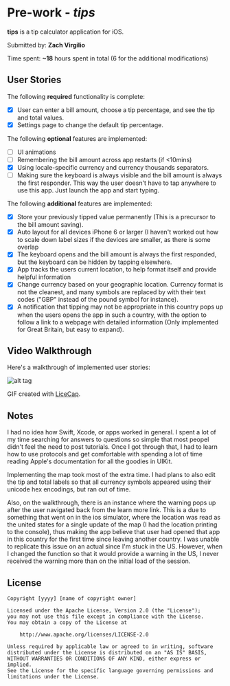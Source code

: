 # Pre-work - *tips*

**tips** is a tip calculator application for iOS.

Submitted by: **Zach Virgilio**

Time spent: **~18** hours spent in total (6 for the additional modifications)

## User Stories

The following **required** functionality is complete:

* [x] User can enter a bill amount, choose a tip percentage, and see the tip and total values.
* [x] Settings page to change the default tip percentage.

The following **optional** features are implemented:
* [ ] UI animations
* [ ] Remembering the bill amount across app restarts (if <10mins) 
* [x] Using locale-specific currency and currency thousands separators.
* [ ] Making sure the keyboard is always visible and the bill amount is always the first responder. This way the user doesn't have to tap anywhere to use this app. Just launch the app and start typing.

The following **additional** features are implemented:

- [x] Store your previously tipped value permanently (This is a precursor to the bill amount saving).
- [x] Auto layout for all devices iPhone 6 or larger (I haven't worked out how to scale down label sizes if the devices are smaller, as there is some overlap
- [x] The keyboard opens and the bill amount is always the first responded, but the keyboard can be hidden by tapping elsewhere.
- [x] App tracks the users current location, to help format itself and provide helpful information
- [x] Change currency based on your geographic location.  Currency format is not the cleanest, and many symbols are replaced by with their text codes ("GBP" instead of the pound symbol for instance).
- [x] A notification that tipping may not be appropriate in this country pops up when the users opens the app in such a country, with the option to follow a link to a webpage with detailed information (Only implemented for Great Britain, but easy to expand).

## Video Walkthrough 

Here's a walkthrough of implemented user stories:

![alt tag](https://raw.github.com/zvirgilio/Hello-Git/master/tipWalkthrough2Loc.gif)

GIF created with [LiceCap](http://www.cockos.com/licecap/).

## Notes

I had no idea how Swift, Xcode, or apps worked in general.  I spent a lot of my time searching for answers to questions so simple that most peopel didn't feel the need to post tutorials. Once I got through that, I had to learn how to use protocols and get comfortable with spending a lot of time reading Apple's documentation for all the goodies in UIKit.

Implementing the map took most of the extra time.  I had plans to also edit the tip and total labels so that all currency symbols appeared using their unicode hex encodings, but ran out of time.

Also, on the walkthrough, there is an instance where the warning pops up after the user navigated back from the learn more link.  This is a due to something that went on in the ios simulator, where the location was read as the united states for a single update of the map (I had the location printing to the console), thus making the app believe that user had opened that app in this country for the first time since leaving another country.  I was unable to replicate this issue on an actual since I'm stuck in the US.  However, when I changed the function so that it would provide a warning in the US, I never received the warning more than on the initial load of the session.
## License

    Copyright [yyyy] [name of copyright owner]

    Licensed under the Apache License, Version 2.0 (the "License");
    you may not use this file except in compliance with the License.
    You may obtain a copy of the License at

        http://www.apache.org/licenses/LICENSE-2.0

    Unless required by applicable law or agreed to in writing, software
    distributed under the License is distributed on an "AS IS" BASIS,
    WITHOUT WARRANTIES OR CONDITIONS OF ANY KIND, either express or implied.
    See the License for the specific language governing permissions and
    limitations under the License.
